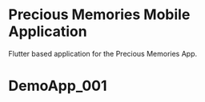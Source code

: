 # Precious Memories Mobile Application

Flutter based application for the Precious Memories App.
# DemoApp_001
